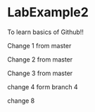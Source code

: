 # LabExample2
To learn basics of Github!!

Change 1 from master

Change 2 from master

Change 3 from master

change 4 form branch 4

change 8 

